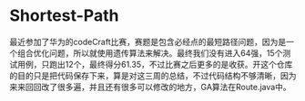 # Shortest-Path
最近参加了华为的codeCraft比赛，赛题是包含必经点的最短路径问题，因为是一个组合优化问题，所以就使用遗传算法来解决。最终我们没有进入64强，15个测试用例，只跑出12个，最终得分61.35，不过比赛之后更多的是收获。开这个仓库的目的只是把代码保存下来，算是对这三周的总结，不过代码结构不够清晰，因为来来回回改了很多遍，并且还有很多可以修改的地方，GA算法在Route.java中。

